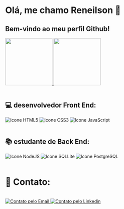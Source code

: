 # Olá, me chamo Reneilson 👋

## Bem-vindo ao meu perfil Github!

<div>
  <a href="https://github.com/renehtar">
    <img height="150em" src="https://github-readme-stats.vercel.app/api?username=renehtar&count_private=true&include_all_commits=true&show_icons=true&theme=tokyonight&hide_border=false&show_owner=true"/>
    <img height="150em" src="https://github-readme-stats.vercel.app/api/top-langs/?username=renehtar&theme=tokyonight&hide_border=false&&layout=compact"/>
  </a>
</div>
<br>

## 💻 desenvolvedor Front End:

<div style="display: inline_block">
  <img alt="Icone HTML5" src="https://img.shields.io/badge/HTML5-E34F26?style=for-the-badge&logo=html5&logoColor=white">
  <img alt="Icone CSS3" src="https://img.shields.io/badge/CSS3-1572B6?style=for-the-badge&logo=css3&logoColor=white">
  <img alt="Icone JavaScript" src="https://img.shields.io/badge/JavaScript-F7DF1E?style=for-the-badge&logo=javascript&logoColor=black">
</div>
<br>

## 📚 estudante de Back End:

<div style="display: inline_block">
  <img alt="Icone NodeJS" src="https://img.shields.io/badge/Node.js-43853D?style=for-the-badge&logo=node.js&logoColor=white">
  <img alt="Icone SQLLite" src="https://img.shields.io/badge/SQLite-07405E?style=for-the-badge&logo=sqlite&logoColor=white">
  <img alt="Icone PostgreSQL" src="https://img.shields.io/badge/PostgreSQL-316192?style=for-the-badge&logo=postgresql&logoColor=white">
</div>
<br>

# 📱 Contato:

<div style="display: inline_block"><br>
  <a href="mailto: reneilson22@gmail.com">
    <img alt="Contato pelo Email" src="https://img.shields.io/badge/Gmail-D14836?style=for-the-badge&logo=gmail&logoColor=white">
  </a>
  <a href="https://www.linkedin.com/in/francisco-reneilson/" target="_blank">
    <img alt="Contato pelo Linkedin" target="_blank" src="https://img.shields.io/badge/LinkedIn-0077B5?style=for-the-badge&logo=linkedin&logoColor=white">
  </a>
</div>
